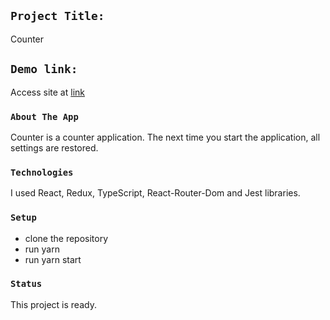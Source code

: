 ## `Project Title:`

Counter

## `Demo link:`

Access site at [link](https://makenajun.github.io/counter/#/)

### `About The App`

Counter is a counter application. The next time you start the application, all settings are restored.

### `Technologies`

I used React, Redux, TypeScript, React-Router-Dom and Jest libraries.

### `Setup`

- clone the repository
- run yarn
- run yarn start

### `Status`

This project is ready.
